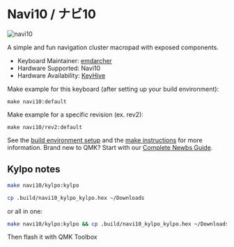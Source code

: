 # Navi10 / ナビ10

![navi10](https://i.imgur.com/QpFCMFd.jpg)

A simple and fun navigation cluster macropad with exposed components.

* Keyboard Maintainer: [emdarcher](https://github.com/emdarcher)
* Hardware Supported: Navi10
* Hardware Availability: [KeyHive](https://www.keyhive.xyz/)

Make example for this keyboard (after setting up your build environment):

    make navi10:default

Make example for a specific revision (ex. rev2):

    make navi10/rev2:default

See the [build environment setup](https://docs.qmk.fm/#/getting_started_build_tools) and the [make instructions](https://docs.qmk.fm/#/getting_started_make_guide) for more information. Brand new to QMK? Start with our [Complete Newbs Guide](https://docs.qmk.fm/#/newbs).

## Kylpo notes

```sh
make navi10/kylpo:kylpo

cp .build/navi10_kylpo_kylpo.hex ~/Downloads
```

or all in one:

```sh
make navi10/kylpo:kylpo && cp .build/navi10_kylpo_kylpo.hex ~/Downloads
```

Then flash it with QMK Toolbox